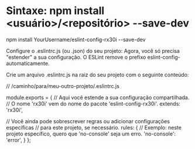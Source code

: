 # Sintaxe: npm install <usuário>/<repositório> --save-dev
npm install YourUsername/eslint-config-rx30i --save-dev

Configure o .eslintrc.js (ou .json) do seu projeto:
Agora, você só precisa "estender" a sua configuração. O ESLint remove o prefixo eslint-config- automaticamente.

Crie um arquivo .eslintrc.js na raiz do seu projeto com o seguinte conteúdo:


// /caminho/para/meu-outro-projeto/.eslintrc.js

module.exports = {
  // Aqui você estende a sua configuração compartilhada.
  // O nome 'rx30i' vem do nome do pacote 'eslint-config-rx30i'.
  extends: 'rx30i',

  // Você ainda pode sobrescrever regras ou adicionar configurações específicas
  // para este projeto, se necessário.
  rules: {
    // Exemplo: neste projeto específico, quero que 'no-console' seja um erro.
    'no-console': 'error',
  }
};